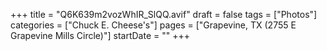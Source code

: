 +++
title = "Q6K639m2vozWhIR_SlQQ.avif"
draft = false
tags = ["Photos"]
categories = ["Chuck E. Cheese's"]
pages = ["Grapevine, TX (2755 E Grapevine Mills Circle)"]
startDate = ""
+++
